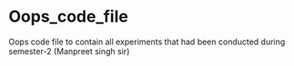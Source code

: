 # Oops_code_file
Oops code file to contain all experiments that had been conducted during semester-2 (Manpreet singh sir)
